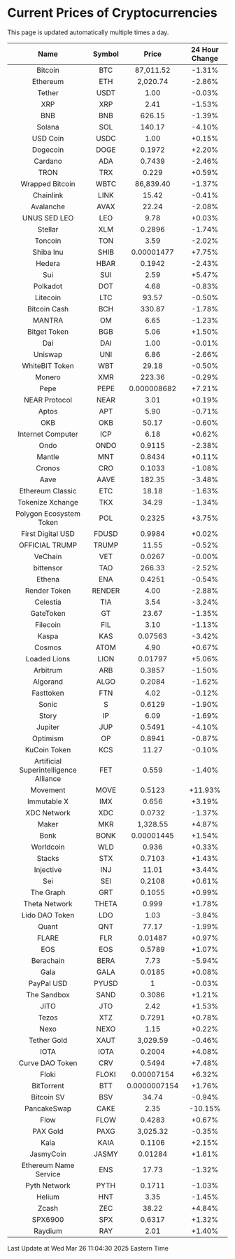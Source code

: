 # Current Prices of Cryptocurrencies
This page is updated automatically multiple times a day.

| Name | Symbol | Price | 24 Hour Change |
| :---: |:---:| :---: | :---: |
| Bitcoin | BTC | 87,011.52 | -1.31% |
| Ethereum | ETH | 2,020.74 | -2.86% |
| Tether | USDT | 1.00 | -0.03% |
| XRP | XRP | 2.41 | -1.53% |
| BNB | BNB | 626.15 | -1.39% |
| Solana | SOL | 140.17 | -4.10% |
| USD Coin | USDC | 1.00 | +0.15% |
| Dogecoin | DOGE | 0.1972 | +2.20% |
| Cardano | ADA | 0.7439 | -2.46% |
| TRON | TRX | 0.229 | +0.59% |
| Wrapped Bitcoin | WBTC | 86,839.40 | -1.37% |
| Chainlink | LINK | 15.42 | -0.41% |
| Avalanche | AVAX | 22.24 | -2.08% |
| UNUS SED LEO | LEO | 9.78 | +0.03% |
| Stellar | XLM | 0.2896 | -1.74% |
| Toncoin | TON | 3.59 | -2.02% |
| Shiba Inu | SHIB | 0.00001477 | +7.75% |
| Hedera | HBAR | 0.1942 | -2.43% |
| Sui | SUI | 2.59 | +5.47% |
| Polkadot | DOT | 4.68 | -0.83% |
| Litecoin | LTC | 93.57 | -0.50% |
| Bitcoin Cash | BCH | 330.87 | -1.78% |
| MANTRA | OM | 6.65 | -1.23% |
| Bitget Token | BGB | 5.06 | +1.50% |
| Dai | DAI | 1.00 | -0.01% |
| Uniswap | UNI | 6.86 | -2.66% |
| WhiteBIT Token | WBT | 29.18 | -0.50% |
| Monero | XMR | 223.36 | -0.29% |
| Pepe | PEPE | 0.000008682 | +7.21% |
| NEAR Protocol | NEAR | 3.01 | +0.19% |
| Aptos | APT | 5.90 | -0.71% |
| OKB | OKB | 50.17 | -0.60% |
| Internet Computer | ICP | 6.18 | +0.62% |
| Ondo | ONDO | 0.9115 | -2.38% |
| Mantle | MNT | 0.8434 | +0.11% |
| Cronos | CRO | 0.1033 | -1.08% |
| Aave | AAVE | 182.35 | -3.48% |
| Ethereum Classic | ETC | 18.18 | -1.63% |
| Tokenize Xchange | TKX | 34.29 | -1.34% |
| Polygon Ecosystem Token | POL | 0.2325 | +3.75% |
| First Digital USD | FDUSD | 0.9984 | +0.02% |
| OFFICIAL TRUMP | TRUMP | 11.55 | -0.52% |
| VeChain | VET | 0.0267 | -0.00% |
| bittensor | TAO | 266.33 | -2.52% |
| Ethena | ENA | 0.4251 | -0.54% |
| Render Token | RENDER | 4.00 | -2.88% |
| Celestia | TIA | 3.54 | -3.24% |
| GateToken | GT | 23.67 | -1.35% |
| Filecoin | FIL | 3.10 | -1.13% |
| Kaspa | KAS | 0.07563 | -3.42% |
| Cosmos | ATOM | 4.90 | +0.67% |
| Loaded Lions | LION | 0.01797 | +5.06% |
| Arbitrum | ARB | 0.3857 | -1.50% |
| Algorand | ALGO | 0.2084 | -1.62% |
| Fasttoken | FTN | 4.02 | -0.12% |
| Sonic | S | 0.6129 | -1.90% |
| Story | IP | 6.09 | -1.69% |
| Jupiter | JUP | 0.5491 | -4.10% |
| Optimism | OP | 0.8941 | -0.87% |
| KuCoin Token | KCS | 11.27 | -0.10% |
| Artificial Superintelligence Alliance | FET | 0.559 | -1.40% |
| Movement | MOVE | 0.5123 | +11.93% |
| Immutable X | IMX | 0.656 | +3.19% |
| XDC Network | XDC | 0.0732 | -1.37% |
| Maker | MKR | 1,328.55 | +4.87% |
| Bonk | BONK | 0.00001445 | +1.54% |
| Worldcoin | WLD | 0.936 | +0.33% |
| Stacks | STX | 0.7103 | +1.43% |
| Injective | INJ | 11.01 | +3.44% |
| Sei | SEI | 0.2108 | +0.61% |
| The Graph | GRT | 0.1055 | +0.99% |
| Theta Network | THETA | 0.999 | +1.78% |
| Lido DAO Token | LDO | 1.03 | -3.84% |
| Quant | QNT | 77.17 | -1.99% |
| FLARE | FLR | 0.01487 | +0.97% |
| EOS | EOS | 0.5789 | +1.07% |
| Berachain | BERA | 7.73 | -5.94% |
| Gala | GALA | 0.0185 | +0.08% |
| PayPal USD | PYUSD | 1 | -0.03% |
| The Sandbox | SAND | 0.3086 | +1.21% |
| JITO | JTO | 2.42 | +1.53% |
| Tezos | XTZ | 0.7291 | +0.78% |
| Nexo | NEXO | 1.15 | +0.22% |
| Tether Gold | XAUT | 3,029.59 | -0.46% |
| IOTA | IOTA | 0.2004 | +4.08% |
| Curve DAO Token | CRV | 0.5494 | +7.48% |
| Floki | FLOKI | 0.00007154 | +6.32% |
| BitTorrent | BTT | 0.0000007154 | +1.76% |
| Bitcoin SV | BSV | 34.74 | -0.94% |
| PancakeSwap | CAKE | 2.35 | -10.15% |
| Flow | FLOW | 0.4283 | +0.67% |
| PAX Gold | PAXG | 3,025.32 | -0.35% |
| Kaia | KAIA | 0.1106 | +2.15% |
| JasmyCoin | JASMY | 0.01284 | +1.61% |
| Ethereum Name Service | ENS | 17.73 | -1.32% |
| Pyth Network | PYTH | 0.1711 | -1.03% |
| Helium | HNT | 3.35 | -1.45% |
| Zcash | ZEC | 38.22 | +4.84% |
| SPX6900 | SPX | 0.6317 | +1.32% |
| Raydium | RAY | 2.01 | +1.40% |

Last Update at Wed Mar 26 11:04:30 2025 Eastern Time